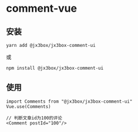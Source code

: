 # comment-vue

## 安装
```
yarn add @jx3box/jx3box-comment-ui
```
或
```
npm install @jx3box/jx3box-comment-ui
```

## 使用


```
import Comments from "@jx3box/jx3box-comment-ui"
Vue.use(Comments)

// 判断文章id为100的评论
<Comment postId="100"/>
```
